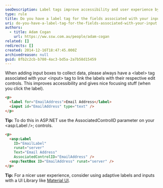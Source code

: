 ```yaml
---
seoDescription: Label tags improve accessibility and user experience by linking edit controls to their respective fields.
type: rule
title: Do you have a label tag for the fields associated with your input?
uri: do-you-have-a-label-tag-for-the-fields-associated-with-your-input
authors:
  - title: Adam Cogan
    url: https://ww.ssw.com.au/people/adam-cogan
related: []
redirects: []
created: 2014-12-16T18:47:45.000Z
archivedreason: null
guid: 8fb2c2cb-b780-4ac3-bd5a-2a7b58d15459
---
```


When adding input boxes to collect data, please always have a \<label\> tag associated with your \<input\> tag to link the labels with their respective edit controls. This improves accessibility and gives nice focusing stuff (when you click the label).

<!--endintro-->

```html
<p>
  <label for="EmailAddress">Email Address</label>
  <input id="EmailAddress" type="text" />
</p>
```

**Tip:** To do this in ASP.NET use the AssociatedControlID parameter on your \<asp:Label /\>; controls.

```html
<p>
  <asp:Label
    ID="EmailLabel"
    runat="server"
    Text="Email Address"
    AssociatedControlID="EmailAddress" />
  <asp:TextBox ID="EmailAddress" runat="server" />
</p>
```

**Tip:** For a nicer user experience, consider using adaptive labels and inputs with a UI Library like [Material UI](https://material-ui.com/components/text-fields/).
